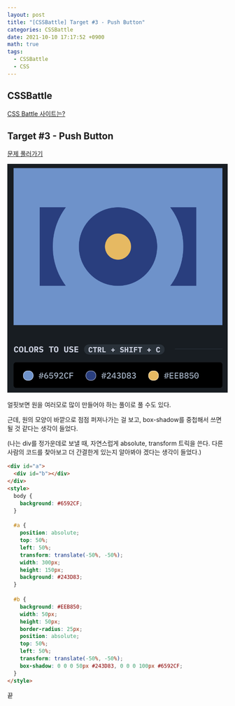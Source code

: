 ```yaml
---
layout: post
title: "[CSSBattle] Target #3 - Push Button"
categories: CSSBattle
date: 2021-10-10 17:17:52 +0900
math: true
tags:
  - CSSBattle
  - CSS
---
```


## CSSBattle

[CSS Battle 사이트는?](/posts/css-battle-01/)

## Target #3 - Push Button

[문제 풀러가기](https://cssbattle.dev/play/3)

<img src="/assets/img/posts/2021-10-10/css-battle-03/1.png" alt="문제" class="w-50">

얼핏보면 원을 여러모로 많이 만들어야 하는 풀이로 풀 수도 있다.

근데, 원의 모양이 바깥으로 점점 퍼져나가는 걸 보고, box-shadow를 중첩해서 쓰면 될 것 같다는 생각이 들었다.

(나는 div를 정가운데로 보낼 때, 자연스럽게 absolute, transform 트릭을 쓴다. 다른 사람의 코드를 찾아보고 더 간결한게 있는지 알아봐야 겠다는 생각이 들었다.)

```html
<div id="a">
  <div id="b"></div>
</div>
<style>
  body {
    background: #6592CF;
  }
  
  #a {
    position: absolute;
    top: 50%;
    left: 50%;
    transform: translate(-50%, -50%);
    width: 300px;
    height: 150px;
    background: #243D83;  
  }
  
  #b {
    background: #EEB850;
    width: 50px;
    height: 50px;
    border-radius: 25px;
    position: absolute;
    top: 50%;
    left: 50%;
    transform: translate(-50%, -50%);
    box-shadow: 0 0 0 50px #243D83, 0 0 0 100px #6592CF;
  }
</style>

```

끝
